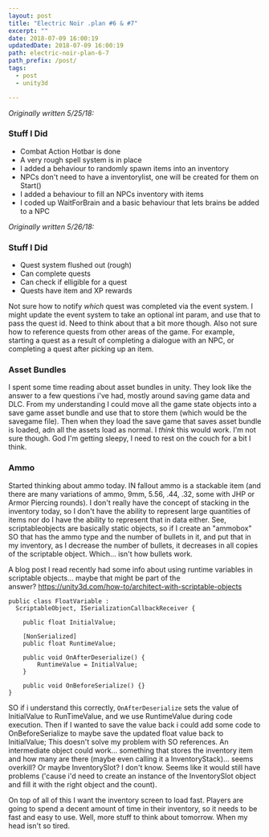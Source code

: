 ```yaml
---
layout: post
title: "Electric Noir .plan #6 & #7"
excerpt: ""
date: 2018-07-09 16:00:19
updatedDate: 2018-07-09 16:00:19
path: electric-noir-plan-6-7
path_prefix: /post/
tags:
  - post
  - unity3d

---
```


*Originally written 5/25/18:*
### Stuff I Did



- Combat Action Hotbar is done
- A very rough spell system is in place
- I added a behaviour to randomly spawn items into an inventory
- NPCs don't need to have a inventorylist, one will be created for them on Start()
- I added a behaviour to fill an NPCs inventory with items
- I coded up WaitForBrain and a basic behaviour that lets brains be added to a NPC


*Originally written 5/26/18:*

### Stuff I Did


- Quest system flushed out (rough)
- Can complete quests
- Can check if elligible for a quest
- Quests have item and XP rewards


Not sure how to notify _which_ quest was completed via the event system. I might update the event system to take an optional int param, and use that to pass the quest id. Need to think about that a bit more though.
Also not sure how to reference quests from other areas of the game. For example, starting a quest as a result of completing a dialogue with an NPC, or completing a quest after picking up an item.





### Asset Bundles

I spent some time reading about asset bundles in unity. They look like the answer to a few questions i've had, mostly around saving game data and DLC. From my understanding I could move all the game state objects into a save game asset bundle and use that to store them (which would be the savegame file). Then when they load the save game that saves asset bundle is loaded, adn all the assets load as normal. I _think_ this would work. I'm not sure though. God I'm getting sleepy, I need to rest on the couch for a bit I think.
### Ammo

Started thinking about ammo today. IN fallout ammo is a stackable item (and there are many variations of ammo, 9mm, 5.56, .44, .32, some with JHP or Armor Piercing rounds). I don't really have the concept of stacking in the inventory today, so I don't have the ability to represent large quantities of items nor do I have the ability to represent that in data either. See, scriptableobjects are basically static objects, so if I create an "ammobox" SO that has the ammo type and the number of bullets in it, and put that in my inventory, as I decrease the number of bullets, it decreases in all copies of the scriptable object. Which... isn't how bullets work.

A blog post I read recently had some info about using runtime variables in scriptable objects... maybe that might be part of the answer? <a href="https://unity3d.com/how-to/architect-with-scriptable-objects">https://unity3d.com/how-to/architect-with-scriptable-objects</a>




```text
public class FloatVariable :
  ScriptableObject, ISerializationCallbackReceiver {

    public float InitialValue;

    [NonSerialized]
    public float RuntimeValue;

    public void OnAfterDeserialize() {
        RuntimeValue = InitialValue;
    }

    public void OnBeforeSerialize() {}
}
```




SO if i understand this correctly, `OnAfterDeserialize` sets the value of InitialValue to RunTimeValue, and we use RuntimeValue during code execution. Then if I wanted to save the value back i could add some code to OnBeforeSerialize to maybe save the updated float value back to InitialValue; This doesn't solve my problem with SO references. An intermediate object could work... something that stores the inventory item and how many are there (maybe even calling it a InventoryStack)... seems overkill? Or maybe InventorySlot? I don't know. Seems like it would still have problems ('cause i'd need to create an instance of the InventorySlot object and fill it with the right object and the count).

On top of all of this I want the inventory screen to load fast. Players are going to spend a decent amount of time in their inventory, so it needs to be fast and easy to use.
Well, more stuff to think about tomorrow. When my head isn't so tired.

